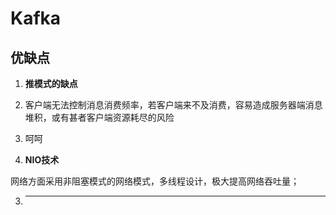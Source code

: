 


# Kafka


## 优缺点
1. **推模式的缺点**

  1. 客户端无法控制消息消费频率，若客户端来不及消费，容易造成服务器端消息堆积，或有甚者客户端资源耗尽的风险

  2. 呵呵

2. **NIO技术** 
  
  网络方面采用非阻塞模式的网络模式，多线程设计，极大提高网络吞吐量；
  
3. ****
